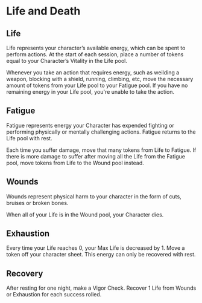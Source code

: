 # Life and Death

## Life
Life represents your character’s available energy, which can be spent to perform actions. At the start of each session, place a number of tokens equal to your Character’s Vitality in the Life pool.

Whenever you take an action that requires energy, such as weilding a weapon, blocking with a shield, running, climbing, etc, move the necessary amount of tokens from your Life pool to your Fatigue pool. If you have no remaining energy in your Life pool, you're unable to take the action.

## Fatigue
Fatigue represents energy your Character has expended fighting or performing physically or mentally challenging actions. Fatigue returns to the Life pool with rest.

Each time you suffer damage, move that many tokens from Life to Fatigue. If there is more damage to suffer after moving all the Life from the Fatigue pool, move tokens from Life to the Wound pool instead.

## Wounds
Wounds represent physical harm to your character in the form of cuts, bruises or broken bones.

When all of your Life is in the Wound pool, your Character dies.

## Exhaustion
Every time your Life reaches 0, your Max Life is decreased by 1. Move a token off your character sheet. This energy can only be recovered with rest.

## Recovery
After resting for one night, make a Vigor Check. Recover 1 Life from Wounds or Exhaustion for each success rolled.

